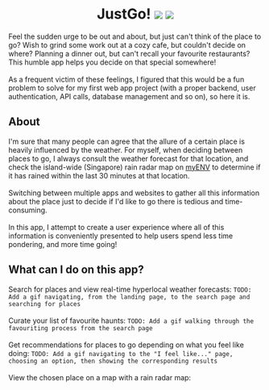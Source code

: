 <div align='center'>
  <h1>
    <div display='flex' align-items='center'>
      JustGo!
      <img src='https://user-images.githubusercontent.com/23531034/148372740-681d6810-c6ef-4560-b64e-996db9079e1e.png#gh-light-mode-only' />
      <img src='https://user-images.githubusercontent.com/23531034/148373133-da36d27f-8f04-49f4-a7c1-ecefd5818801.png#gh-dark-mode-only' />
    </div>
  </h1>
</div>

Feel the sudden urge to be out and about, but just can't think of the place to go? Wish to grind some work out at a cozy cafe, but couldn't decide on where? Planning a dinner out, but can't recall your favourite restaurants? This humble app helps you decide on that special somewhere!
<br />
<br />
As a frequent victim of these feelings, I figured that this would be a fun problem to solve for my first web app project (with a proper backend, user authentication, API calls, database management and so on), so here it is.

<h2>About</h2>
I'm sure that many people can agree that the allure of a certain place is heavily influenced by the weather. For myself, when deciding between places to go, I always consult the weather forecast for that location, and check the island-wide (Singapore) rain radar map on <a href='https://play.google.com/store/apps/details?id=sg.gov.nea&hl=en_SG&gl=US' rel='noreferrer'>myENV</a> to determine if it has rained within the last 30 minutes at that location.
<br />
<br />
Switching between multiple apps and websites to gather all this information about the place just to decide if I'd like to go there is tedious and time-consuming.
<br />
<br />
In this app, I attempt to create a user experience where all of this information is conveniently presented to help users spend less time pondering, and more time going!

<h2>What can I do on this app?</h2>
Search for places and view real-time hyperlocal weather forecasts:
<code>TODO: Add a gif navigating, from the landing page, to the search page and searching for places</code>
<br />
<br />
Curate your list of favourite haunts:
<code>TODO: Add a gif walking through the favouriting process from the search page</code>
<br />
<br />
Get recommendations for places to go depending on what you feel like doing:
<code>TODO: Add a gif navigating to the "I feel like..." page, choosing an option, then showing the corresponding results</code>
<br />
<br />
View the chosen place on a map with a rain radar map:
